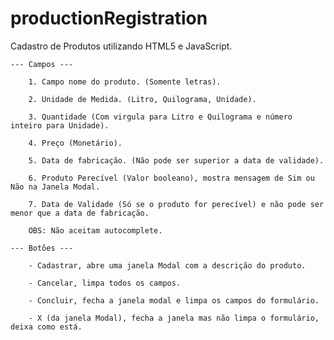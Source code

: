 # productionRegistration
Cadastro de Produtos utilizando HTML5 e JavaScript. 

    --- Campos ---

        1. Campo nome do produto. (Somente letras).

        2. Unidade de Medida. (Litro, Quilograma, Unidade).

        3. Quantidade (Com virgula para Litro e Quilograma e número inteiro para Unidade).

        4. Preço (Monetário).

        5. Data de fabricação. (Não pode ser superior a data de validade).

        6. Produto Perecível (Valor booleano), mostra mensagem de Sim ou Não na Janela Modal.

        7. Data de Validade (Só se o produto for perecível) e não pode ser menor que a data de fabricação.

        OBS: Não aceitam autocomplete.
        
    --- Botões --- 

        - Cadastrar, abre uma janela Modal com a descrição do produto.

        - Cancelar, limpa todos os campos.

        - Concluir, fecha a janela modal e limpa os campos do formulário.  

        - X (da janela Modal), fecha a janela mas não limpa o formulário, deixa como está. 